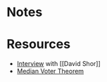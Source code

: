 

# Notes


# Resources
- [Interview](https://nymag.com/intelligencer/2020/07/david-shor-cancel-culture-2020-election-theory-polls.html) with [[David Shor]]
- [Median Voter Theorem](https://medium.com/cantors-paradise/the-median-voter-theorem-c81630b57fa4)